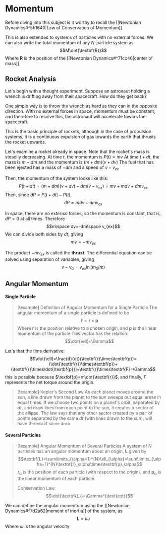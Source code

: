 # Momentum
Before diving into this subject is it worthy to recall the [[Newtonian Dynamics#^5b1640|Law of Conservation of Momentum]]

This is also extended to systems of particles with no external forces.
We can also write the total momentum of any $N$-particle system as
$$M\dot{\textbf{R}}$$
Where $\textbf{R}$ is the position of the [[Newtonian Dynamics#^71cc46|center of mass]]

## Rocket Analysis
Let's begin with a thought experiment. 
Suppose an astronaut holding a wrench is drifting away from their spacecraft. How do they get back?

One simple way is to throw the wrench as hard as they can in the opposite direction. With no external forces in space, momentum must be constant, and therefore to resolve this, the astronaut will accelerate towars the spacecraft.

This is the basic principle of rockets, although in the case of propulsion systems, it is a continuous expulsion of gas towards the earth that thrusts the rocket upwards.

Let's examine a rocket already in space.
Note that the rocket's mass is steadily decreasing.
At time $t$, the momentum is $P(t)=mv$
At time $t+dt$, the mass is $m+dm$ and the momentum is $(m+dm)(v+dv)$
The fuel that has been ejected has a mass of $-dm$ and a speed of $v-v_{ex}$

Then, the momentum of the system looks like this:
$$P(t+dt)=(m+dm)(v+dv)-dm(v-v_{ex})=mv+mdv+dmv_{ex}$$
Then, since $dP=P(t+dt)-P(t)$, 
$$dP=mdv+dmv_{ex}$$

In space, there are no external forces, so the momentum is constant, that is, $dP=0$ at all times.
Therefore
$$m\space dv=-dm\space v_{ex}$$
We can divide both sides by $dt$, giving 
$$m\dot{v}=-\dot{m}v_{ex}$$

The product $-\dot{m}v_{ex}$ is called the **thrust**. The differential equation can be solved using separation of variables, giving
$$v-v_{0}=v_{ex}\ln(m_{0}/m)$$

## Angular Momentum
#### Single Particle
>[!example] Definition of Angular Momentum for a Single Particle
>The angular momentum of a single particle is defined to be
>$$\ell=\textbf{r}\times\textbf{p}$$
>Where $\textbf{r}$ is the position relative to a chosen origin, and $\textbf{p}$ is the linear momentum of the particle
>This vector has the relation:
>$$\dot{\ell}=\Gamma$$

Let's that the time derivative:
$$\dot{\ell}=\frac{d}{dt}(\textbf{r}\times\textbf{p})=(\dot{\textbf{r}}\times\textbf{p})+(\textbf{r}\times\dot{\textbf{p}})=\textbf{r}\times\textbf{F}=\Gamma$$
this is possible because $\textbf{p}=m\dot{\textbf{r}}$, and finally, $\Gamma$ represents the net torque around the origin.

>[!example] Kepler's Second Law
>As each planet moves around the sun, a line drawn from the planet to the sun sweeps out equal areas in equal times.
>If we choose two points on a planet's orbit, separated by $dt$, and draw lines from each point to the sun, it creates a sector of the ellipse. 
>The law says that any other sector created by a pair of points separated by the same $dt$ (with lines drawn to the sun), will have the exact same area 

#### Several Particles
>[!example] Angular Momentum of Several Particles
>A system of $N$ particles has an angular momentum about an origin, $\textbf{L}$ given by
>$$\textbf{L}=\sum\limits_{\alpha=1}^{N}\ell_{\alpha}=\sum\limits_{\alpha=1}^{N}\textbf{r}_\alpha\times\textbf{p}_\alpha$$
>$\textbf{r}_\alpha$ is the position of each particle (with respect to the origin), and $\textbf{p}_\alpha$ is the linear momentum of each particle.
>
>Conservation Law:
>$$\dot{\textbf{L}}=\Gamma^{\text{ext}}$$

We can define the angular momentum using the [[Newtonian Dynamics#^7d2a62|moment of inertia]] of the system, as
$$\textbf{L}=I\omega$$
Where $\omega$ is the angular velocity